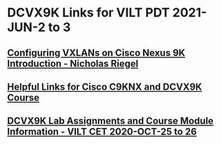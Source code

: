 # DCVX9K Links for VILT PDT 2021-JUN-2 to 3
## [Configuring VXLANs on Cisco Nexus 9K Introduction - Nicholas Riegel](https://docs.google.com/presentation/d/1FeC4ijTC4G2PYL4JAPoCBytyveqeuIzm9Qv_Z2eM7hg/edit?usp=sharing)
## [Helpful Links for Cisco C9KNX and DCVX9K Course](https://docs.google.com/document/d/1riftN33rQuah1p45T0-_xPom0jRWXl6M4CGxUeVM3_w/edit?usp=sharing)
## [DCVX9K Lab Assignments and Course Module Information - VILT CET 2020-OCT-25 to 26](https://docs.google.com/spreadsheets/d/1X4kwkAGEXa5uCE_sFUQ5JO3H9dbylfmfcoV_xJZB2Go/edit?usp=sharing)
